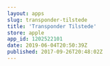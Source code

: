 ```yaml
---
layout: apps
slug: transponder-tilstede
title: 'Transponder Tilstede'
store: apple
app_id: 1202522101
date: 2019-06-04T20:50:39Z
published: 2017-09-26T20:48:02Z
---
```

